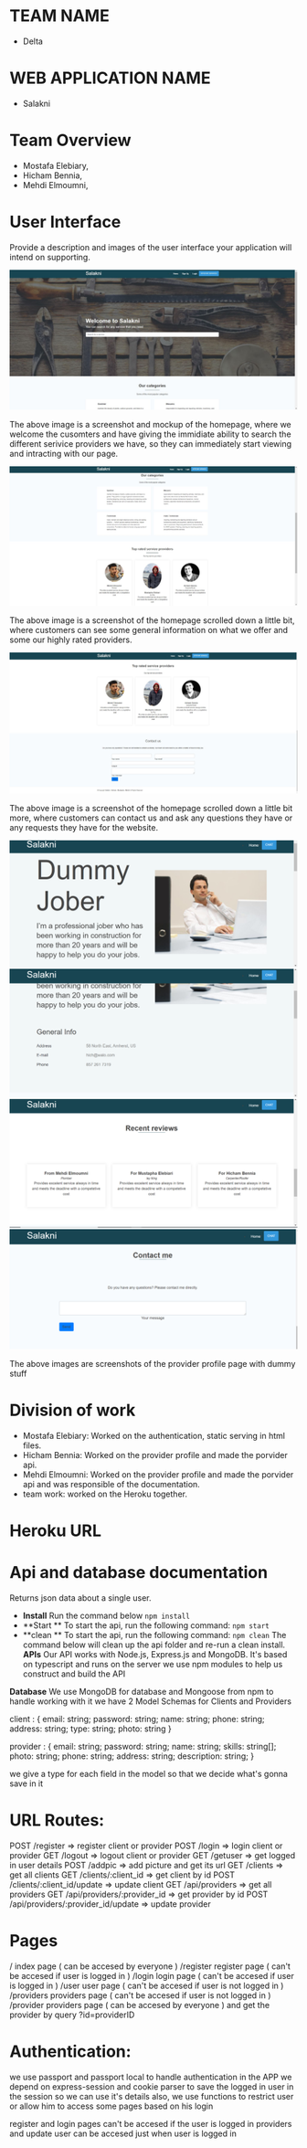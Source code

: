 # TEAM NAME

* Delta

# WEB APPLICATION NAME

* Salakni

# Team Overview

* Mostafa Elebiary,
* Hicham Bennia, 
* Mehdi Elmoumni,

# User Interface

Provide a description and images of the user interface your
application will intend on supporting.

![example image](../imgs/homepage.png)

The above image is a screenshot and mockup of the homepage, where we welcome the cusomters and have giving the immidiate ability to search the different serivice providers we have, so they can immediately start viewing and intracting with our page.

![example image](../imgs/homepage2.png)

The above image is a screenshot of the homepage scrolled down a little bit, where customers can see some general information on what we offer and some our highly rated providers.

![example image](../imgs/homepage3.png)

The above image is a screenshot of the homepage scrolled down a little bit more, where customers can contact us and ask any questions they have or any requests they have for the website.

![example image](../imgs/providerProfile1.PNG)
![example image](../imgs/providerProfile2.PNG)
![example image](../imgs/providerProfile3.PNG)
![example image](../imgs/profilePage5.PNG)

The above images are screenshots of the provider profile page with dummy stuff

# Division of work
* Mostafa Elebiary: Worked on the authentication, static serving in html files.
* Hicham Bennia: Worked on the provider profile and made the porvider api.
* Mehdi Elmoumni: Worked on the provider profile and made the porvider api and was responsible of the documentation.
* team work: worked on the Heroku together. 
# Heroku URL


# Api and database documentation

  Returns json data about a single user.
  * **Install**
  Run the command below
  `npm install`
  * **Start **
To start the api, run the following command:
  `npm start`
  * **clean **
To start the api, run the following command:
  `npm clean`
  The command below will clean up the api folder and re-run a clean install.
**APIs**
Our API works with Node.js, Express.js and MongoDB.
It's based on typescript and runs on the server
we use npm modules to help us construct and build the API

**Database**
We use MongoDB for database and Mongoose from npm
to handle working with it
we have 2 Model Schemas for Clients and Providers

client : {
    email: string;
    password: string;
    name: string;
    phone: string;
    address: string;
    type: string;
    photo: string
}

provider : {
    email: string;
    password: string;
    name: string;
    skills: string[];
    photo: string;
    phone: string;
    address: string;
    description: string;
}

we give a type for each field in the model so that we decide what's gonna save in it
# URL Routes: 

POST /register => register client or provider
POST /login => login client or provider
GET /logout => logout client or provider
GET /getuser => get logged in user details
POST /addpic => add picture and get its url
GET /clients => get all clients
GET /clients/:client_id => get client by id
POST /clients/:client_id/update => update client
GET /api/providers => get all providers
GET /api/providers/:provider_id => get provider by id
POST /api/providers/:provider_id/update => update provider

# Pages 

/               index page ( can be accesed by everyone )
/register       register page ( can't be accesed if user is logged in )
/login          login page ( can't be accesed if user is logged in )
/user           user page ( can't be accesed if user is not logged in )
/providers      providers page ( can't be accesed if user is not logged in )
/provider       providers page ( can be accesed by everyone ) and get the provider by query ?id=providerID

# Authentication:

we use passport and passport local to handle authentication in the APP
we depend on express-session and cookie parser to save the logged in user in the session
so we can use it's details
also, we use functions to restrict user or allow him to access some pages based on his login

register and login pages can't be accesed if the user is logged in
providers and update user can be accesed just when user is logged in
